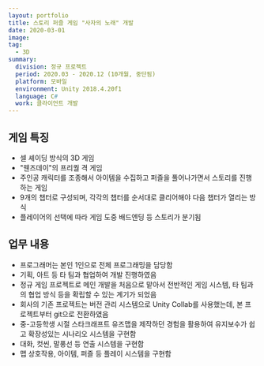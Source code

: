 ```yaml
---
layout: portfolio
title: 스토리 퍼즐 게임 "사자의 노래" 개발
date: 2020-03-01
image: 
tag:
  - 3D
summary:
  division: 정규 프로젝트
  period: 2020.03 - 2020.12 (10개월, 중단됨)
  platform: 모바일
  environment: Unity 2018.4.20f1
  language: C#
  work: 클라이언트 개발
---
```


## 게임 특징

* 셀 셰이딩 방식의 3D 게임
* "웬즈데이"의 프리퀄 격 게임
* 주인공 캐릭터를 조종해서 아이템을 수집하고 퍼즐을 풀어나가면서 스토리를 진행하는 게임
* 9개의 챕터로 구성되며, 각각의 챕터를 순서대로 클리어해야 다음 챕터가 열리는 방식
* 플레이어의 선택에 따라 게임 도중 배드엔딩 등 스토리가 분기됨

## 업무 내용

* 프로그래머는 본인 1인으로 전체 프로그래밍을 담당함
* 기획, 아트 등 타 팀과 협업하여 개발 진행하였음
* 정규 게임 프로젝트로 메인 개발을 처음으로 맡아서 전반적인 게임 시스템, 타 팀과의 협업 방식 등을 확립할 수 있는 계기가 되었음
* 회사의 기존 프로젝트는 버전 관리 시스템으로 Unity Collab를 사용했는데, 본 프로젝트부터 git으로 전환하였음
* 중-고등학생 시절 스타크래프트 유즈맵을 제작하던 경험을 활용하여 유지보수가 쉽고 확장성있는 시나리오 시스템을 구현함
* 대화, 컷씬, 말풍선 등 연출 시스템을 구현함
* 맵 상호작용, 아이템, 퍼즐 등 플레이 시스템을 구현함
